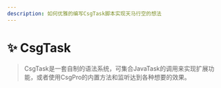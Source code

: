 ```yaml
---
description: 如何优雅的编写CsgTask脚本实现天马行空的想法
---
```


# ✨ CsgTask

> CsgTask是一套自制的语法系统，可集合JavaTask的调用来实现扩展功能，或者使用CsgPro的内置方法和监听达到各种想要的效果。
